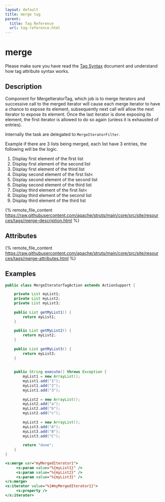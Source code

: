 ```yaml
---
layout: default
title: merge tag
parent:
  title: Tag Reference
  url: tag-reference.html
---
```


# merge

Please make sure you have read the [Tag Syntax](tag-syntax) document and understand how tag attribute syntax works.

## Description

Component for MergeIteratorTag, which job is to merge iterators and successive call to the merged iterator will cause 
each merge iterator to have a chance to expose its element, subsequently next call will allow the next iterator to expose
its element. Once the last iterator is done exposing its element, the first iterator is allowed to do so again (unless 
it is exhausted of entries).

Internally the task are delegated to `MergeIteratorFilter`.

Example if there are 3 lists being merged, each list have 3 entries, the following will be the logic.

1. Display first element of the first list
2. Display first element of the second list
3. Display first element of the third list
4. Display second element of the first list<
5. Display second element of the second list
6. Display second element of the third list
7. Display third element of the first list<
8. Display third element of the second list
9. Display third element of the third list

{% remote_file_content https://raw.githubusercontent.com/apache/struts/main/core/src/site/resources/tags/merge-description.html %}

## Attributes

{% remote_file_content https://raw.githubusercontent.com/apache/struts/main/core/src/site/resources/tags/merge-attributes.html %}

## Examples

```java
public class MergeIteratorTagAction extends ActionSupport {

    private List myList1;
    private List myList2;
    private List myList3;
    
    public List getMyList1() {
        return myList1;
    }
    
    public List getMyList2() {
        return myList2;
    }
    
    public List getMyList3() {
        return myList3;
    }
    
    
    public String execute() throws Exception {
        myList1 = new ArrayList();
        myList1.add("1");
        myList1.add("2");
        myList1.add("3");
    
        myList2 = new ArrayList();
        myList2.add("a");
        myList2.add("b");
        myList2.add("c");
    
        myList3 = new ArrayList();
        myList3.add("A");
        myList3.add("B");
        myList3.add("C");
    
        return "done";
    }
}
```

```jsp
<s:merge var="myMergedIterator1">
     <s:param value="%{myList1}" />
     <s:param value="%{myList2}" />
     <s:param value="%{myList3}" />
</s:merge>
<s:iterator value="%{#myMergedIterator1}">
     <s:property />
</s:iterator>
```
